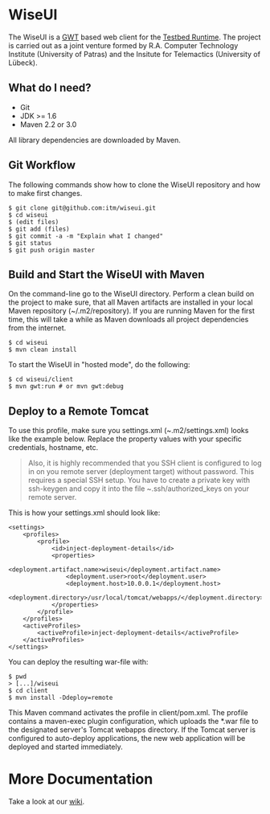WiseUI
======

The WiseUI is a [GWT][gwt] based web client for the [Testbed Runtime][testbedruntime].
The project is carried out as a joint venture formed by R.A. Computer Technology Institute (University of Patras)
and the Insitute for Telemactics (University of Lübeck).


What do I need?
---------------
   * Git
   * JDK >= 1.6
   * Maven 2.2 or 3.0

All library dependencies are downloaded by Maven.

Git Workflow
------------

The following commands show how to clone the WiseUI repository and how to make first changes.

    $ git clone git@github.com:itm/wiseui.git
    $ cd wiseui
    $ (edit files)
    $ git add (files)
    $ git commit -a -m "Explain what I changed"
    $ git status
    $ git push origin master


Build and Start the WiseUI with Maven
-------------------------------------

On the command-line go to the WiseUI directory. Perform a clean build on the project to make sure, that all Maven
artifacts are installed in your local Maven repository (~/.m2/repository). If you are running Maven for the first time,
this will take a while as Maven downloads all project dependencies from the internet.

    $ cd wiseui
    $ mvn clean install

To start the WiseUI in "hosted mode", do the following:

    $ cd wiseui/client
    $ mvn gwt:run # or mvn gwt:debug


Deploy to a Remote Tomcat
-------------------------

To use this profile, make sure you settings.xml (~.m2/settings.xml) looks like the example below. Replace the property values with your specific credentials, hostname, etc.

> Also, it is highly recommended that you SSH client is configured to log in on you remote server (deployment target) without password. This requires a special SSH setup.
> You have to create a private key with ssh-keygen and copy it into the file ~.ssh/authorized_keys on your remote server.

This is how your settings.xml should look like:

    <settings>
        <profiles>
            <profile>
                <id>inject-deployment-details</id>
                <properties>
                    <deployment.artifact.name>wiseui</deployment.artifact.name>
                    <deployment.user>root</deployment.user>
                    <deployment.host>10.0.0.1</deployment.host>
                    <deployment.directory>/usr/local/tomcat/webapps/</deployment.directory>
                </properties>
            </profile>
        </profiles>
        <activeProfiles>
            <activeProfile>inject-deployment-details</activeProfile>
        </activeProfiles>
    </settings>

You can deploy the resulting war-file with:

    $ pwd
    > [...]/wiseui
    $ cd client
    $ mvn install -Ddeploy=remote
    
This Maven command activates the profile in client/pom.xml. The profile contains a maven-exec plugin  configuration, which uploads the *.war file to the designated server's Tomcat webapps directory. If the Tomcat server is configured to auto-deploy applications, the new web application will be deployed and started immediately.


More Documentation
==================
Take a look at our [wiki][].


[gwt]:http://code.google.com/webtoolkit/doc/2.2/DevGuide.html
[wiki]:https://github.com/itm/wiseui/wiki
[testbedruntime]:https://github.com/itm/testbed-runtime
